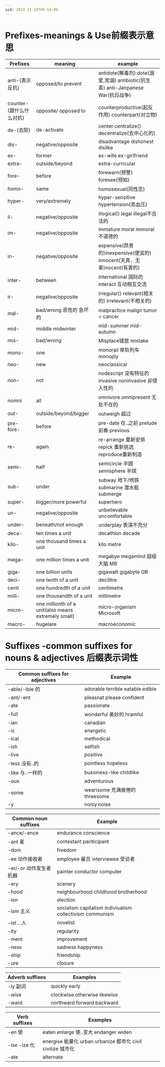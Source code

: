 ```yaml
---
uid: 2023-11-19T09:54:00
---
```

# Prefixes-meanings & Use前缀表示意思
| Prefixes                 | meaning                                             | example                                                                          |
| ------------------------ | --------------------------------------------------- | -------------------------------------------------------------------------------- |
| anti-(表示反抗)          | opposed/to prevent                                  | antidote(解毒剂) dote(溺爱,宠溺) antibiotic(抗生素) anti-Janpanese War(抗日战争) |
| counter-(跟什么什么对抗) | opposite/ opposed to                                | counterproductive(起反作用) counterpart(对立物)                                  |
| de-(去除)                | de-activate                                         | center centralize() decentralize(去中心化的)                                     |
| dis-                     | negative/opposite                                   | disadvantage dishonest dislike                                                   |
| ex-                      | former                                              | ex-wife ex-girlfriend                                                            |
| extra-                   | outside/beyond                                      | extra-curricular                                                                 |
| fore-                    | before                                              | forewarn(预警) foresee(预知)                                                     |
| homo-                    | same                                                | homosexual(同性恋)                                                               |
| hyper-                   | very/extremely                                      | hyper-sensitive hypertension(高血压)                                             |
| il-                      | negative/opposite                                   | illogical() legal illegal不合法的                                                |
| im-                      | negative/opposite                                   | immature moral immoral不道德的                                                   |
| in-                      | negative/opposite                                   | expensive(昂贵的)inexpensive(便宜的) innocent(天真，无辜)nocent(有害的)          |
| inter-                   | between                                             | international 国际的 interact 互动相互交流                                       |
| ir-                      | negative/opposite                                   | irregular() relevant(相关的) irrelevant(不相关的)                                |
| mal-                     | bad/wrong 恶性的 急坏的                             | malpractice malign tumor = cancer                                                |
| mid-                     | middle midwinter                                    | mid-summer mid-autumn                                                            |
| mis-                     | bad/wrong                                           | Misplace错放 mistake                                                             |
| mono-                    | one                                                 | monorail 单轨列车 monoply                                                        |
| neo-                     | new                                                 | neoclassical                                                                     |
| non-                     | not                                                 | nodescript 没有特征的 invasive noninvasive 非侵入性的                            |
| nomni                    | all                                                 | omnivore omnipresent 无处不在的                                                  |
| out-                     | outside/beyond/bigger                               | outweigh 超过                                                                    |
| pre- fore-               | before                                              | pre-date 在..之前 prelude 前奏 previous                                          |
| re-                      | again                                               | re-arrange 重新安排 repick 重新挑选 reproduce重新制造                            |
| semi-                    | half                                                | semicircle 半圆 semisphere 半球                                                  |
| sub-                     | under                                               | subway 地下/地铁 submarine 潜水艇 submerge                                       |
| super-                   | bigger/more powerful                                | superhero                                                                        |
| un-                      | negative/opposite                                   | unbelievable uncomfortable                                                       |
| under-                   | beneath/not enough                                  | underplay 表演不充分                                                             |
| deca-                    | ten times a unit                                    | decathlon decade                                                                 |
| kilo-                    | one thousand times a unit                           | kilo metre                                                                       |
| mega-                    | one million times a unit                            | megabye megamind 超级大脑 MB                                                     |
| giga-                    | one billion units                                   | gigawatt gigabyte GB                                                             |
| deci-                    | one tenth of a unit                                 | decilitre                                                                        |
| centi                    | one hundredth of a unit                             | centimetre                                                                       |
| milli-                   | one thousandth of a unit                            | millimetre                                                                       |
| micro-                   | one millionth of a unit(also means extremely small) | micro-organism Microsoft                                                         |
| macro-                   | hugelare                                            | macroeconomic                                                                    |

# Suffixes -common suffixes for nouns & adjectives 后缀表示词性

| Common suffixes for adjectives | Example                          |
| ------------------------------ | -------------------------------- |
| -able/-ible 的                 | adorable terrible eatable edible |
| -ant/-ent                      | pleasnat please confident        |
| -ate                           | passionate                       |
| -full                          | wonderful 美妙的 hramful         |
| -ian                           | canadian                         |
| -ic                            | energetic                        |
| -ical                          | methodical                       |
| -ish                           | selfish                          |
| -live                          | positive                         |
| -less 没有..的                 | pointless hopeless               |
| -like 与..一样的               | bussiness-like childlike         |
| -ous                           | adventurous                      |
| -some                          | wearisome 充满疲倦的 threesome   |
| -y                             | noisy noise                      | 

| Common noun suffixes    | Example                                                  |
| ----------------------- | -------------------------------------------------------- |
| -ance/-ence             | endurance conscience                                     |
| -ant 者                 | contestant pariticipant                                  |
| -dom                    | freedom                                                  |
| -ee 动作接收者          | employee 雇员 interviewee 受访者                         |
| -er/-or 动作发生者 机器 | painter conductor computer                               |
| -ery                    | scenery                                                  |
| -hood                   | neighbourhood childhood brotherhood                      |
| -ion                    | election                                                 |
| -ism 主义               | socialism capitalism indiviualism collectivism communism |
| -ist ...人              | novelist                                                 |
| -ity                    | regularity                                               |
| -ment                   | improvement                                              |
| -ness                   | sadness happyness                                        |
| -ship                   | friendship                                               |
| -ure                    | closure                                                  |

| Adverb suffixes | Examples                     |
| --------------- | ---------------------------- |
| -ly 副词        | quickly early                |
| -wise           | clockwise otherwise likewise |
| -ward           |  northward forward backward                    |

| Verb suffixes | Examples                                                    |
| ------------- | ----------------------------------------------------------- |
| -en 使        | eaten enlarge 使..变大 endanger widen                       |
| -ise -ize 化  | energise 能量化 urban urbanize 都市化 civil civilize 城市化 |
| -ate          | alternate                                                   |
